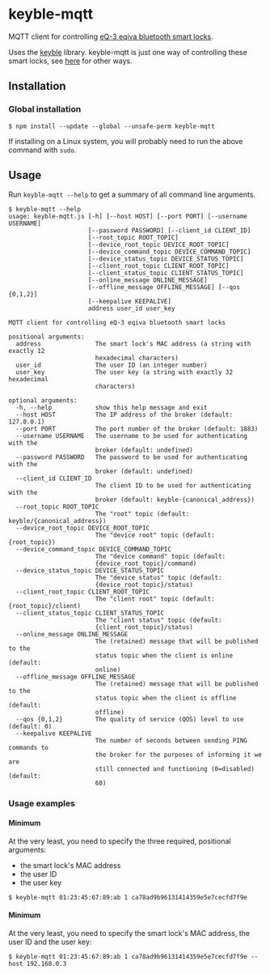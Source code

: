 # keyble-mqtt

MQTT client for controlling [eQ-3 eqiva bluetooth smart locks](https://www.eq-3.com/products/homematic/detail/bluetooth-smart-lock.html).

Uses the [keyble](https://github.com/oyooyo/keyble) library. keyble-mqtt is just one way of controlling these smart locks, see [here](https://github.com/oyooyo/keyble#projects-using-keyble) for other ways.

## Installation

### Global installation

```
$ npm install --update --global --unsafe-perm keyble-mqtt
```
If installing on a Linux system, you will probably need to run the above command with `sudo`.

## Usage

Run `keyble-mqtt --help` to get a summary of all command line arguments.

```
$ keyble-mqtt --help
usage: keyble-mqtt.js [-h] [--host HOST] [--port PORT] [--username USERNAME]
                      [--password PASSWORD] [--client_id CLIENT_ID]
                      [--root_topic ROOT_TOPIC]
                      [--device_root_topic DEVICE_ROOT_TOPIC]
                      [--device_command_topic DEVICE_COMMAND_TOPIC]
                      [--device_status_topic DEVICE_STATUS_TOPIC]
                      [--client_root_topic CLIENT_ROOT_TOPIC]
                      [--client_status_topic CLIENT_STATUS_TOPIC]
                      [--online_message ONLINE_MESSAGE]
                      [--offline_message OFFLINE_MESSAGE] [--qos {0,1,2}]
                      [--keepalive KEEPALIVE]
                      address user_id user_key

MQTT client for controlling eQ-3 eqiva bluetooth smart locks

positional arguments:
  address               The smart lock's MAC address (a string with exactly 12
                        hexadecimal characters)
  user_id               The user ID (an integer number)
  user_key              The user key (a string with exactly 32 hexadecimal
                        characters)

optional arguments:
  -h, --help            show this help message and exit
  --host HOST           The IP address of the broker (default: 127.0.0.1)
  --port PORT           The port number of the broker (default: 1883)
  --username USERNAME   The username to be used for authenticating with the
                        broker (default: undefined)
  --password PASSWORD   The password to be used for authenticating with the
                        broker (default: undefined)
  --client_id CLIENT_ID
                        The client ID to be used for authenticating with the
                        broker (default: keyble-{canonical_address})
  --root_topic ROOT_TOPIC
                        The "root" topic (default: keyble/{canonical_address})
  --device_root_topic DEVICE_ROOT_TOPIC
                        The "device root" topic (default: {root_topic})
  --device_command_topic DEVICE_COMMAND_TOPIC
                        The "device command" topic (default:
                        {device_root_topic}/command)
  --device_status_topic DEVICE_STATUS_TOPIC
                        The "device status" topic (default:
                        {device_root_topic}/status)
  --client_root_topic CLIENT_ROOT_TOPIC
                        The "client root" topic (default: {root_topic}/client)
  --client_status_topic CLIENT_STATUS_TOPIC
                        The "client status" topic (default:
                        {client_root_topic}/status)
  --online_message ONLINE_MESSAGE
                        The (retained) message that will be published to the
                        status topic when the client is online (default:
                        online)
  --offline_message OFFLINE_MESSAGE
                        The (retained) message that will be published to the
                        status topic when the client is offline (default:
                        offline)
  --qos {0,1,2}         The quality of service (QOS) level to use (default: 0)
  --keepalive KEEPALIVE
                        The number of seconds between sending PING commands to
                        the broker for the purposes of informing it we are
                        still connected and functioning (0=disabled) (default:
                        60)
```

### Usage examples

#### Minimum

At the very least, you need to specify the three required, positional arguments:

- the smart lock's MAC address
- the user ID
- the user key
```
$ keyble-mqtt 01:23:45:67:89:ab 1 ca78ad9b96131414359e5e7cecfd7f9e
```

#### Minimum

At the very least, you need to specify the smart lock's MAC address, the user ID and the user key:
```
$ keyble-mqtt 01:23:45:67:89:ab 1 ca78ad9b96131414359e5e7cecfd7f9e --host 192.168.0.3 
```
